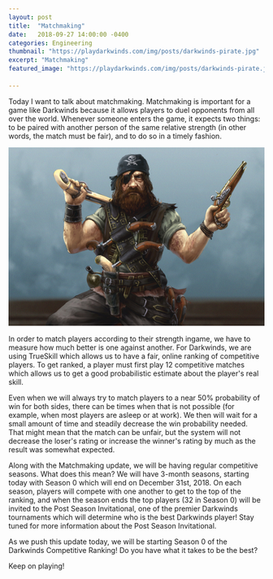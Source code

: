 ```yaml
---
layout: post
title:  "Matchmaking"
date:   2018-09-27 14:00:00 -0400
categories: Engineering
thumbnail: "https://playdarkwinds.com/img/posts/darkwinds-pirate.jpg"
excerpt: "Matchmaking"
featured_image: "https://playdarkwinds.com/img/posts/darkwinds-pirate.jpg"

---
```


Today I want to talk about matchmaking. Matchmaking is important for a game like Darkwinds because it allows players to duel opponents from all over the world. Whenever someone enters the game, it expects two things: to be paired with another person of the same relative strength (in other words, the match must be fair), and to do so in a timely fashion. 

![Aye aye!](/img/posts/darkwinds-pirate.jpg)

In order to match players according to their strength ingame, we have to measure how much better is one against another. For Darkwinds, we are using TrueSkill which allows us to have a fair, online ranking of competitive players. To get ranked, a player must first play 12 competitive matches which allows us to get a good probabilistic estimate about the player's real skill.

Even when we will always try to match players to a near 50% probability of win for both sides, there can be times when that is not possible (for example, when most players are asleep or at work). We then will wait for a small amount of time and steadily decrease the win probability needed. That might mean that the match can be unfair, but the system will not decrease the loser's rating or increase the winner's rating by much as the result was somewhat expected.

Along with the Matchmaking update, we will be having regular competitive seasons. What does this mean? We will have 3-month seasons, starting today with Season 0 which will end on December 31st, 2018. On each season, players will compete with one another to get to the top of the ranking, and when the season ends the top players (32 in Season 0) will be invited to the Post Season Invitational, one of the premier Darkwinds tournaments which will determine who is the best Darkwinds player! Stay tuned for more information about the Post Season Invitational.

As we push this update today, we will be starting Season 0 of the Darkwinds Competitive Ranking! Do you have what it takes to be the best?

Keep on playing!
